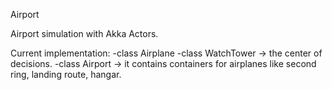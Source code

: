 Airport

Airport simulation with Akka Actors.

Current implementation:
-class Airplane
-class WatchTower -> the center of decisions.
-class Airport -> it contains containers for airplanes like second ring, landing route, hangar.